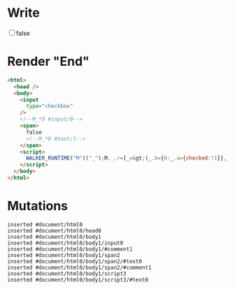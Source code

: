 # Write
  <input type=checkbox><!--M_*0 #input/0--><span>false<!--M_*0 #text/1--></span><script>WALKER_RUNTIME("M")("_");M._.r=[_=>(_.b={0:_.a={checked:!1}},_.a["#input/0;"]=_._["packages/translator-tags/src/__tests__/fixtures/controllable-checked/template.marko_0/checkedChange"](_.a),_.b),0,"packages/translator-tags/src/__tests__/fixtures/controllable-checked/template.marko_0",0];M._.w()</script>


# Render "End"
```html
<html>
  <head />
  <body>
    <input
      type="checkbox"
    />
    <!--M_*0 #input/0-->
    <span>
      false
      <!--M_*0 #text/1-->
    </span>
    <script>
      WALKER_RUNTIME("M")("_");M._.r=[_=&gt;(_.b={0:_.a={checked:!1}},_.a["#input/0;"]=_._["packages/translator-tags/src/__tests__/fixtures/controllable-checked/template.marko_0/checkedChange"](_.a),_.b),0,"packages/translator-tags/src/__tests__/fixtures/controllable-checked/template.marko_0",0];M._.w()
    </script>
  </body>
</html>
```

# Mutations
```
inserted #document/html0
inserted #document/html0/head0
inserted #document/html0/body1
inserted #document/html0/body1/input0
inserted #document/html0/body1/#comment1
inserted #document/html0/body1/span2
inserted #document/html0/body1/span2/#text0
inserted #document/html0/body1/span2/#comment1
inserted #document/html0/body1/script3
inserted #document/html0/body1/script3/#text0
```